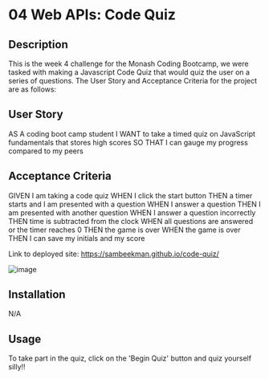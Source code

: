 # 04 Web APIs: Code Quiz

## Description

This is the week 4 challenge for the Monash Coding Bootcamp, we were tasked with making a Javascript Code Quiz that would quiz the user on a series of questions. 
The User Story and Acceptance Criteria for the project are as follows:

## User Story

AS A coding boot camp student
I WANT to take a timed quiz on JavaScript fundamentals that stores high scores
SO THAT I can gauge my progress compared to my peers

## Acceptance Criteria

GIVEN I am taking a code quiz
WHEN I click the start button
THEN a timer starts and I am presented with a question
WHEN I answer a question
THEN I am presented with another question
WHEN I answer a question incorrectly
THEN time is subtracted from the clock
WHEN all questions are answered or the timer reaches 0
THEN the game is over
WHEN the game is over
THEN I can save my initials and my score


Link to deployed site: https://sambeekman.github.io/code-quiz/

![image](https://github.com/SamBeekman/code-quiz/assets/131665093/f46049e3-efbe-499a-82d0-3bca3ef492da)



## Installation

N/A

## Usage

To take part in the quiz, click on the 'Begin Quiz' button and quiz yourself silly!!

